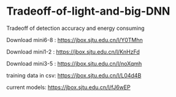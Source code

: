 # Tradeoff-of-light-and-big-DNN
Tradeoff of detection accuracy and energy consuming

Download mini6-8 : https://jbox.sjtu.edu.cn/l/Y0TMhn

Download mini1-2 : https://jbox.sjtu.edu.cn/l/KnHzFd

Download mini3-5 : https://jbox.sjtu.edu.cn/l/noXqmh

training data in csv: https://jbox.sjtu.edu.cn/l/L04d4B

current models: https://jbox.sjtu.edu.cn/l/fJ6wEP
